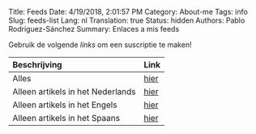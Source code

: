 Title: Feeds
Date: 4/19/2018, 2:01:57 PM
Category: About-me
Tags: info
Slug: feeds-list
Lang: nl
Translation: true
Status: hidden
Authors: Pablo Rodríguez-Sánchez
Summary: Enlaces a mis feeds

Gebruik de volgende _links_ om een suscriptie te maken!

| Beschrijving                      | Link                             |
|:----------------------------------|:---------------------------------|
| Alles                             | [hier](../feeds/all.atom.xml)    |
| Alleen artikels in het Nederlands | [hier](../feeds/all-nl.atom.xml) |
| Alleen artikels in het Engels     | [hier](../feeds/all-en.atom.xml) |
| Alleen artikels in het Spaans     | [hier](../feeds/all-nl.atom.xml) |

